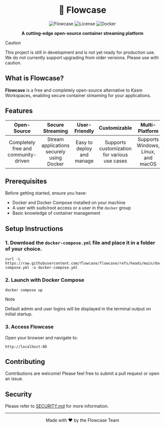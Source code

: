 # <div align="center">🌊 **Flowcase**</div>

<div align="center">

![Flowcase](https://img.shields.io/badge/Status-Development-yellow)
![License](https://img.shields.io/badge/license-MIT-blue)
![Docker](https://img.shields.io/badge/Docker-Required-blue)

**A cutting-edge open-source container streaming platform**

</div>

> [!CAUTION]
> This project is still in development and is not yet ready for production use. We do not currently support upgrading from older versions. Please use with caution.

## What is Flowcase?

**Flowcase** is a free and completely open-source alternative to Kasm Workspaces, enabling secure container streaming for your applications.

## Features

<div align="center">

| Open-Source | Secure Streaming | User-Friendly | Customizable | Multi-Platform |
|:-------------:|:------------------:|:----------------:|:--------------:|:--------------:|
| Completely free and community-driven | Stream applications securely using Docker | Easy to deploy and manage | Supports customization for various use cases | Supports Windows, Linux, and macOS |

</div>

## Prerequisites

Before getting started, ensure you have:

- Docker and Docker Compose installed on your machine
- A user with sudo/root access or a user in the `docker` group
- Basic knowledge of container management

## Setup Instructions

### 1. Download the `docker-compose.yml` file and place it in a folder of your choice.

```shell
curl -L https://raw.githubusercontent.com/flowcase/flowcase/refs/heads/main/docker-compose.yml -o docker-compose.yml
```

### 2. Launch with Docker Compose

```shell
docker compose up
```

> [!NOTE]
> Default admin and user logins will be displayed in the terminal output on initial startup.

### 3. Access Flowcase

Open your browser and navigate to:

```
http://localhost:80
```

## Contributing

Contributions are welcome! Please feel free to submit a pull request or open an issue.

## Security
Please refer to [SECURITY.md](SECURITY.md) for more information.

---
<div align="center">
Made with ❤️ by the Flowcase Team
</div>
